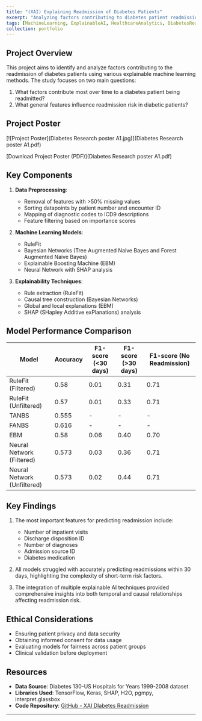 ```yaml
---
title: "(XAI) Explaining Readmission of Diabetes Patients"
excerpt: "Analyzing factors contributing to diabetes patient readmissions using various explainable AI techniques"
tags: [MachineLearning, ExplainableAI, HealthcareAnalytics, DiabetesReadmission, RuleFit, BayesianNetworks, ExplainableBoostingMachine, NeuralNetworks, SHAP]
collection: portfolio
---
```


## Project Overview

This project aims to identify and analyze factors contributing to the readmission of diabetes patients using various explainable machine learning methods. The study focuses on two main questions:

1. What factors contribute most over time to a diabetes patient being readmitted?
2. What general features influence readmission risk in diabetic patients?

## Project Poster

[![Project Poster](Diabetes Research poster A1.jpg)](Diabetes Research poster A1.pdf)

[Download Project Poster (PDF)](Diabetes Research poster A1.pdf)

## Key Components

1. **Data Preprocessing**:
   - Removal of features with >50% missing values
   - Sorting datapoints by patient number and encounter ID
   - Mapping of diagnostic codes to ICD9 descriptions
   - Feature filtering based on importance scores

2. **Machine Learning Models**:
   - RuleFit
   - Bayesian Networks (Tree Augmented Naive Bayes and Forest Augmented Naive Bayes)
   - Explainable Boosting Machine (EBM)
   - Neural Network with SHAP analysis

3. **Explainability Techniques**:
   - Rule extraction (RuleFit)
   - Causal tree construction (Bayesian Networks)
   - Global and local explanations (EBM)
   - SHAP (SHapley Additive exPlanations) analysis

## Model Performance Comparison

| Model | Accuracy | F1-score (<30 days) | F1-score (>30 days) | F1-score (No Readmission) |
|-------|----------|---------------------|---------------------|---------------------------|
| RuleFit (Filtered) | 0.58 | 0.01 | 0.31 | 0.71 |
| RuleFit (Unfiltered) | 0.57 | 0.01 | 0.33 | 0.71 |
| TANBS | 0.555 | - | - | - |
| FANBS | 0.616 | - | - | - |
| EBM | 0.58 | 0.06 | 0.40 | 0.70 |
| Neural Network (Filtered) | 0.573 | 0.03 | 0.36 | 0.71 |
| Neural Network (Unfiltered) | 0.573 | 0.02 | 0.44 | 0.71 |

## Key Findings

1. The most important features for predicting readmission include:
   - Number of inpatient visits
   - Discharge disposition ID
   - Number of diagnoses
   - Admission source ID
   - Diabetes medication

2. All models struggled with accurately predicting readmissions within 30 days, highlighting the complexity of short-term risk factors.

3. The integration of multiple explainable AI techniques provided comprehensive insights into both temporal and causal relationships affecting readmission risk.

## Ethical Considerations

- Ensuring patient privacy and data security
- Obtaining informed consent for data usage
- Evaluating models for fairness across patient groups
- Clinical validation before deployment

## Resources

- **Data Source**: Diabetes 130-US Hospitals for Years 1999-2008 dataset
- **Libraries Used**: TensorFlow, Keras, SHAP, H2O, pgmpy, interpret.glassbox
- **Code Repository**: [GitHub - XAI DIabetes Readmission](https://github.com/TaherJarUU/HCML-Project/blob/main/BN_important_features_experiment.ipynb)

---